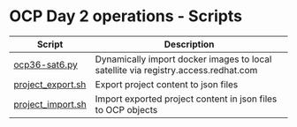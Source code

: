 # OCP Day 2 operations - Scripts

Script | Description
------------ | -------------
[ocp36-sat6.py](ocp36-sat6.py) | Dynamically import docker images to local satellite via registry.access.redhat.com
[project_export.sh](project_export.sh) | Export project content to json files
[project_import.sh](project_import.sh) | Import exported project content in json files to OCP objects
